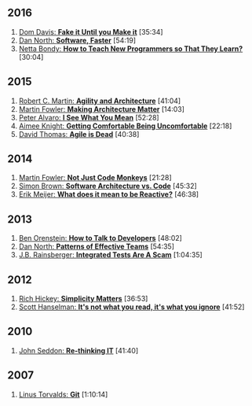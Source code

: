 ## 2016
1. [Dom Davis: **Fake it Until you Make it**](http://www.infoq.com/presentations/impostor-syndrome) [35:34]
1. [Dan North: **Software, Faster**](https://www.youtube.com/watch?v=USc-yLHXNUg) [54:19]
1. [Netta Bondy: **How to Teach New Programmers so That They Learn?**](https://www.youtube.com/watch?v=_7vdburegkw) [30:04]

## 2015
1. [Robert C. Martin: **Agility and Architecture**](https://www.youtube.com/watch?v=0oGpWmS0aYQ) [41:04]
1. [Martin Fowler: **Making Architecture Matter**](https://www.youtube.com/watch?v=DngAZyWMGR0) [14:03]
1. [Peter Alvaro: **I See What You Mean**](https://www.youtube.com/watch?v=R2Aa4PivG0g) [52:28]
1. [Aimee Knight: **Getting Comfortable Being Uncomfortable**](https://www.youtube.com/watch?v=B22o_yeDE_s) [22:18]
1. [David Thomas: **Agile is Dead**](https://www.youtube.com/watch?v=a-BOSpxYJ9M) [40:38]

## 2014
1. [Martin Fowler: **Not Just Code Monkeys**](https://www.youtube.com/watch?v=4E3xfR6IBII) [21:28]
1. [Simon Brown: **Software Architecture vs. Code**](https://www.youtube.com/watch?v=GAFZcYlO5S0) [45:32]
1. [Erik Meijer: **What does it mean to be Reactive?**](https://www.youtube.com/watch?v=sTSQlYX5DU0) [46:38]

## 2013
1. [Ben Orenstein: **How to Talk to Developers**](https://www.youtube.com/watch?v=l9JXH7JPjR4) [48:02]
1. [Dan North: **Patterns of Effective Teams**](https://vimeo.com/68226771) [54:35]
1. [J.B. Rainsberger: **Integrated Tests Are A Scam**](https://vimeo.com/80533536) [1:04:35]

## 2012
1. [Rich Hickey: **Simplicity Matters**](https://www.youtube.com/watch?v=rI8tNMsozo0) [36:53]
1. [Scott Hanselman: **It's not what you read, it's what you ignore**](https://vimeo.com/39020426) [41:52]

## 2010
1. [John Seddon: **Re-thinking IT**](https://vimeo.com/19122939) [41:40]

## 2007
1. [Linus Torvalds: **Git**](https://www.youtube.com/watch?v=4XpnKHJAok8) [1:10:14]
